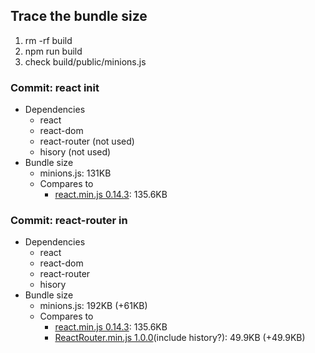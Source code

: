 ## Trace the bundle size

1. rm -rf build
1. npm run build
1. check build/public/minions.js

### Commit: react init

- Dependencies
  - react
  - react-dom
  - react-router (not used)
  - hisory (not used)
- Bundle size
  - minions.js: 131KB
  - Compares to
    - [react.min.js 0.14.3](https://cdnjs.com/libraries/react): 135.6KB

### Commit: react-router in

- Dependencies
  - react
  - react-dom
  - react-router
  - hisory
- Bundle size
  - minions.js: 192KB (+61KB)
  - Compares to
    - [react.min.js 0.14.3](https://cdnjs.com/libraries/react): 135.6KB
    - [ReactRouter.min.js 1.0.0](https://cdnjs.com/libraries/react-router)(include history?): 49.9KB (+49.9KB)
